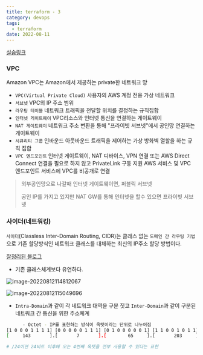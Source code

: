 ```yaml
---
title: terraform - 3
category: devops
tags:
  - terraform
date: 2022-08-11
---
```


[실습링크](https://terraform101.inflearn.devopsart.dev/preparation/aws-configure/)

### VPC

Amazon VPC는 Amazon에서 제공하는 private한 네트워크 망

- `VPC(Virtual Private Cloud)` 사용자의 AWS 계정 전용 가상 네트워크
- `서브넷` VPC의 IP 주소 범위
- `라우팅 테이블` 네트워크 트래픽을 전달할 위치를 결정하는 규칙집합
- `인터넷 게이트웨이` VPC리소스와 인터넷 통신을 연결하는 게이트웨이
- `NAT 게이트웨이` 네트워크 주소 변환을 통해 "프라이빗 서브넷"에서 공인망 연결하는 게이트웨이
- `시큐리티 그룹` 인바운드 아웃바운드 트래픽을 제어하는 가상 방화벽 열할을 하는 규칙 집합
- `VPC 엔드포인트` 인터넷 게이트웨이, NAT 디바이스, VPN 연결 또는 AWS Direct Connect 연결을 필요로 하지 않고 PrivateLink 구동 지원 AWS 서비스 및 VPC 엔드포인트 서비스에 VPC를 비공개로 연결

> 외부공인망으로 나갈때 인터넷 게이트웨이면, 퍼블릭 서브넷
>
> 공인 IP를 가지고 있지만 NAT GW를 통해 인터넷을 할수 있으면 프라이빗 서브넷

### 사이더(네트워킹)

`사이더`(Classless Inter-Domain Routing, CIDR)는 클래스 없는 `도메인 간 라우팅 기법`으로 기존 할당방식인 네트워크 클래스를 대체하는 최신의 IP주소 할당 방법이다.

[잘정리된 블로그](https://kim-dragon.tistory.com/154)

- 기존 클래스체계보다 유연하다.

![image-20220812114812067](../../../assets/images/posts/2022-08-12-post-terraform-3/image-20220812114812067.png)

![image-20220812115049696](../../../assets/images/posts/2022-08-12-post-terraform-3/image-20220812115049696.png)

- `Intra-Domain`과 같이 각 네트워크 대역을 구분 짓고 `Inter-Domain`과 같이 구분된 네트워크 간 통신을 위한 주소체계

```bash
      - Octet - IP를 표현하는 방식이 옥텟이라는 단위로 나누어짐
[1 0 0 0 1 1 1 1] [0 0 0 0 0 1 1 1] [0 1 0 0 0 0 0 1] [1 1 0 0 1 0 1 1]
[     143       ].[       7       ].[        65     ].[       203     ]

# /24이면 24비트 이후에 오는 4번째 옥텟을 전부 사용할 수 있다는 표현
```
